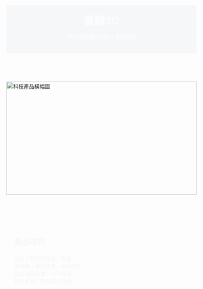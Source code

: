 <!DOCTYPE html>
<html lang="zh-Hant">
<head>
  <meta charset="UTF-8">
  <meta name="viewport" content="width=device-width, initial-scale=1.0">
  <title>瀛翰3C</title>
  <style>
    :root {
      --primary-color: #174873;
      --accent-color: #3BAFDA;
      --background-color: #F4F8FB;
      --text-color: #2C3E50;
      --section-padding: 60px 20px;
    }

    body {
      margin: 0;
      font-family: 'Segoe UI', sans-serif;
      background-color: var(--background-color);
      color: var(--text-color);
      scroll-behavior: smooth;
    }

    header {
      background-color: var(--primary-color);
      color: white;
      padding: 20px;
      text-align: center;
      opacity: 0;
      transform: translateY(-20px);
      animation: fadeInUp 1s forwards;
    }

    header h1 {
      margin: 0;
      font-size: 2em;
    }

    section {
      padding: var(--section-padding);
      opacity: 0;
      transform: translateY(20px);
      animation: fadeInUp 1s forwards;
    }

    section:nth-of-type(2) { animation-delay: 0.2s; }
    section:nth-of-type(3) { animation-delay: 0.4s; }
    section:nth-of-type(4) { animation-delay: 0.6s; }

    h2 {
      color: var(--primary-color);
      margin-bottom: 20px;
    }

    ul {
      list-style: none;
      padding-left: 0;
    }

    ul li::before {
      content: "\2713\0020";
      color: var(--accent-color);
    }

    .section-alt {
      background-color: white;
    }

    .image-banner {
      width: 100%;
      max-height: 300px;
      object-fit: cover;
      display: block;
    }

    footer {
      background-color: var(--primary-color);
      color: white;
      text-align: center;
      padding: 20px;
      opacity: 0;
      transform: translateY(20px);
      animation: fadeInUp 1s forwards;
      animation-delay: 0.8s;
    }

    .contact-info p {
      margin: 5px 0;
    }

    @media (min-width: 768px) {
      .columns {
        display: flex;
        gap: 40px;
      }
      .columns > div {
        flex: 1;
      }
    }

    @keyframes fadeInUp {
      to {
        opacity: 1;
        transform: translateY(0);
      }
    }
  </style>
</head>
<body>
  <header>
    <h1>瀛翰3C</h1>
    <p>資訊設備通路與數位應用顧問</p>
  </header>

  <img src="https://images.unsplash.com/photo-1581091870620-7f83b4413796?auto=format&fit=crop&w=1600&q=80" alt="科技產品橫幅圖" class="image-banner">

  <section>
    <h2>產品項目</h2>
    <ul>
      <li>電腦 / 筆記型電腦 / 螢幕</li>
      <li>事務機 / 儲存裝置 / 周邊配件</li>
      <li>網路通訊設備 / UPS電池</li>
      <li>智慧家庭 / 商用電子設備</li>
    </ul>
  </section>

  <section class="section-alt">
    <h2>服務對象與解決方案</h2>
    <div class="columns">
      <div>
        <h3>內部資訊系統導入</h3>
        <ul>
          <li>POS銷售系統</li>
          <li>CRM顧客關係管理</li>
          <li>簡易ERP系統</li>
          <li>雲端辦公工具整合</li>
        </ul>
      </div>
      <div>
        <h3>電商與社群整合</h3>
        <ul>
          <li>LINE官方帳號建置與Chatbot應用</li>
          <li>自建購物網站規劃與導入</li>
          <li>社群平台整合行銷策略</li>
        </ul>
      </div>
      <div>
        <h3>網路架構與資安顧問</h3>
        <ul>
          <li>企業內部網路建置</li>
          <li>資安防護建議</li>
          <li>防毒部署與維運支援</li>
        </ul>
      </div>
    </div>
  </section>

  <section>
    <h2>聯絡我們</h2>
    <div class="contact-info">
      <p>📧 service@yinghan3c.com</p>
      <p>📱 0988-XXX-XXX</p>
      <p>📍 台中市XX區XX路XX號</p>
    </div>
  </section>

  <footer>
    <p>© 2025 瀛翰3C. 瀛翰企業有限公司。統編：60692848</p>
  </footer>

  <script>
    console.log("歡迎來到瀛翰3C！");
  </script>
</body>
</html>
